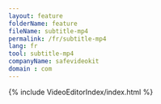 ```yaml
---
layout: feature
folderName: feature
fileName: subtitle-mp4
permalink: /fr/subtitle-mp4
lang: fr
tool: subtitle-mp4
companyName: safevideokit
domain : com
---
```


{% include VideoEditorIndex/index.html %}

   